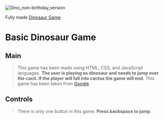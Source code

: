 ![Dino_non-birthday_version](https://github.com/TsimurKurchyshyn/Interesting-JavaScript-Game/assets/151466640/fe1b9d6a-837c-43ba-a0de-a3adb5f7defb)

Fully made [Dinosaur Game](https://tsimurkurchyshyn.github.io/Dino-Game/)

# Basic Dinosaur Game

## Main
> This game has been made using HTML, CSS, and JavaScript languages. **The user is playing as dinosaur and needs to jump over the cacti. If the player will fall into cactus the game will end.** This game has been taken from [Google](https://blog.google/products/chrome/chrome-dino/). 

## Controls
> There is only one button in this game. **Press backspace to jump**.
